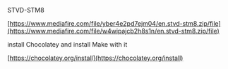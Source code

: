 STVD-STM8

[https://www.mediafire.com/file/yber4e2pd7ejm04/en.stvd-stm8.zip/file](https://www.mediafire.com/file/w4wipajcb2h8s1n/en.stvd-stm8.zip/file)


install Chocolatey and install Make with it

[https://chocolatey.org/install](https://chocolatey.org/install)
